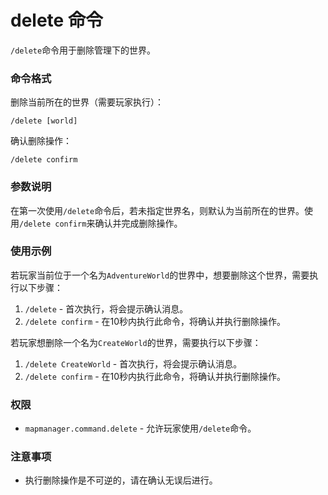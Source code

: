 # delete 命令

`/delete`命令用于删除管理下的世界。

### 命令格式

删除当前所在的世界（需要玩家执行）：

```
/delete [world]
```

确认删除操作：

```
/delete confirm
```

### 参数说明

在第一次使用`/delete`命令后，若未指定世界名，则默认为当前所在的世界。使用`/delete confirm`来确认并完成删除操作。

### 使用示例

若玩家当前位于一个名为`AdventureWorld`的世界中，想要删除这个世界，需要执行以下步骤：

1. `/delete` - 首次执行，将会提示确认消息。
2. `/delete confirm` - 在10秒内执行此命令，将确认并执行删除操作。

若玩家想删除一个名为`CreateWorld`的世界，需要执行以下步骤：

1. `/delete CreateWorld` - 首次执行，将会提示确认消息。
2. `/delete confirm` - 在10秒内执行此命令，将确认并执行删除操作。

### 权限

- `mapmanager.command.delete` - 允许玩家使用`/delete`命令。

### 注意事项

- 执行删除操作是不可逆的，请在确认无误后进行。
